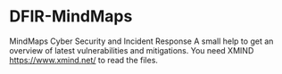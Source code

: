# DFIR-MindMaps
MindMaps Cyber Security and Incident Response
A small help to get an overview of latest vulnerabilities and mitigations. 
You need XMIND https://www.xmind.net/ to read the files. 
